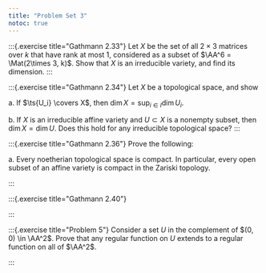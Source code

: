 ```yaml
---
title: "Problem Set 3"
notoc: true
---
```


:::{.exercise title="Gathmann 2.33"}
Let $X$ be the set of all $2\times 3$ matrices over $k$ that have rank at most 1, considered as a subset of $\AA^6 = \Mat(2\times 3, k)$.
Show that $X$ is an irreducible variety, and find its dimension.
:::

:::{.exercise title="Gathmann 2.34"}
Let $X$ be a topological space, and show

a. If $\ts{U_i} \covers X$, then $\dim X = \sup_{i\in I} \dim U_i$.

b. If $X$ is an irreducible affine variety and $U\subset X$ is a nonempty subset, then $\dim X = \dim U$.
  Does this hold for any irreducible topological space?
:::


:::{.exercise title="Gathmann 2.36"}
Prove the following:

a. Every noetherian topological space is compact.
  In particular, every open subset of an affine variety is compact in the Zariski topology.
  

:::


:::{.exercise title="Gathmann 2.40"}

:::


:::{.exercise title="Problem 5"}
Consider a set $U$ in the complement of $(0, 0) \in \AA^2$.
Prove that any regular function on $U$ extends to a regular function on all of $\AA^2$.

:::




